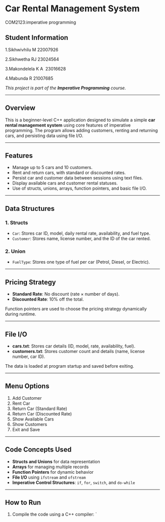# Car Rental Management System
COM2123:imperative programming



## Student Information
1.Sikhwivhilu M     22007926

2.Sikhwetha RJ      23024564

3.Makondelela K A   23016628

4.Mabunda R         21007685



*This project is part of the **Imperative Programming** course.*

---

## Overview

This is a beginner-level C++ application designed to simulate a simple **car rental management system** using core features of imperative programming. The program allows adding customers, renting and returning cars, and persisting data using file I/O.

---

## Features

- Manage up to 5 cars and 10 customers.
- Rent and return cars, with standard or discounted rates.
- Persist car and customer data between sessions using text files.
- Display available cars and customer rental statuses.
- Use of structs, unions, arrays, function pointers, and basic file I/O.

---

## Data Structures

### 1. **Structs**
- `Car`: Stores car ID, model, daily rental rate, availability, and fuel type.
- `Customer`: Stores name, license number, and the ID of the car rented.

### 2. **Union**
- `FuelType`: Stores one type of fuel per car (Petrol, Diesel, or Electric).

---

## Pricing Strategy

- **Standard Rate**: No discount (rate × number of days).
- **Discounted Rate**: 10% off the total.

Function pointers are used to choose the pricing strategy dynamically during runtime.

---

## File I/O

- **cars.txt**: Stores car details (ID, model, rate, availability, fuel).
- **customers.txt**: Stores customer count and details (name, license number, car ID).

The data is loaded at program startup and saved before exiting.

---

## Menu Options

1. Add Customer  
2. Rent Car  
3. Return Car (Standard Rate)  
4. Return Car (Discounted Rate)  
5. Show Available Cars  
6. Show Customers  
7. Exit and Save

---

## Code Concepts Used

- **Structs and Unions** for data representation
- **Arrays** for managing multiple records
- **Function Pointers** for dynamic behavior
- **File I/O** using `ifstream` and `ofstream`
- **Imperative Control Structures**: `if`, `for`, `switch`, and `do-while`

---

## How to Run

1. Compile the code using a C++ compiler:
   `
